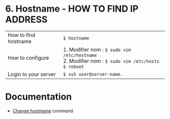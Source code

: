 # 6. Hostname - HOW TO FIND IP ADDRESS

|                       |                                                     |
| --------------------- | --------------------------------------------------- |
| How to find hostname  | `$ hostname`
| How to configure      | 1. Modifier nom : `$ sudo vim /etc/hostname` <br>                                                                                                                   2. Modifier nom : `$ sudo vim /etc/hosts` <br>                                                                                                                                         `$ reboot`
| Login to your server  | `$ ssh user@server-name.`

# Documentation

- [Change hostname](https://www.cyberciti.biz/faq/ubuntu-change-hostname-command/ "cyberciti.biz") command

